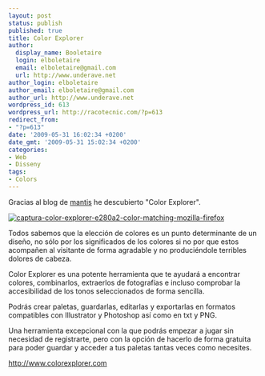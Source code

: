 ```yaml
---
layout: post
status: publish
published: true
title: Color Explorer
author:
  display_name: Booletaire
  login: elboletaire
  email: elboletaire@gmail.com
  url: http://www.underave.net
author_login: elboletaire
author_email: elboletaire@gmail.com
author_url: http://www.underave.net
wordpress_id: 613
wordpress_url: http://racotecnic.com/?p=613
redirect_from:
- "?p=613"
date: '2009-05-31 16:02:34 +0200'
date_gmt: '2009-05-31 15:02:34 +0200'
categories:
- Web
- Disseny
tags:
- Colors
---
```


Gracias al blog de <a title="Visitar el blog de mantis" href="http://www.mantistechs.com/blog/2009/05/13/color-explorer-la-herramienta-definitiva-para-paletas-de-color.html" target="_blank">mantis</a> he descubierto "Color Explorer".

<a href="{{ site.url }}/uploads/2009/05/captura-color-explorer-e280a2-color-matching-mozilla-firefox.png"><img class="size-medium wp-image-614 aligncenter" title="captura-color-explorer-e280a2-color-matching-mozilla-firefox" src="{{ site.url }}/uploads/2009/05/captura-color-explorer-e280a2-color-matching-mozilla-firefox.png" alt="captura-color-explorer-e280a2-color-matching-mozilla-firefox" /></a>

Todos sabemos que la elección de colores es un punto determinante de un diseño, no sólo por los significados de los colores si no por que estos acompañen al visitante de forma agradable y no produciéndole terribles dolores de cabeza.

Color Explorer es una potente herramienta que te ayudará a encontrar colores, combinarlos, extraerlos de fotografías e incluso comprobar la accesibilidad de los tonos seleccionados de forma sencilla.

Podrás crear paletas, guardarlas, editarlas y exportarlas en formatos compatibles con Illustrator y Photoshop así como en txt y PNG.

Una herramienta excepcional con la que podrás empezar a jugar sin necesidad de registrarte, pero con la opción de hacerlo de forma gratuita para poder guardar y acceder a tus paletas tantas veces como necesites.

<a title="Visitar Color Explorer" href="http://www.colorexplorer.com" target="_blank">http://www.colorexplorer.com</a>

